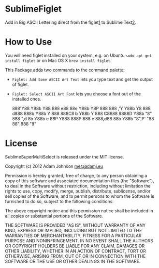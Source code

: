 SublimeFiglet
=============

Add in Big ASCII Lettering direct from the figlet[1] to Sublime Text[2].


How to Use
==========

You will need figlet installed on your system, e.g. on Ubuntu `sudo apt-get install figlet` or on Mac OS X `brew install figlet`.

This Package adds two commands to the command palette:

* `Figlet: Add Some ASCII Art Text` lets you type text and get the output of figlet.

* `Figlet: Select ASCII Art Font` lets you choose a font out of the installed ones.


    888'Y88 Y88b Y88     888   e88 88e   Y88b Y8P 888
    888 ,'Y  Y88b Y8     888  d888 888b   Y88b Y  888
    888C8   b Y88b Y     888 C8888 8888D   Y88b   "8"
    888 ",d 8b Y88b   e  88P  Y888 888P     888    e
    888,d88 88b Y88b "8",P'    "88 88"      888   "8"



License
=======

SublimeSuperMultiSelect is released under the MIT license.

Copyright (c) 2012 Adam Johnson <me@adamj.eu>

Permission is hereby granted, free of charge, to any person obtaining a copy of this software and associated documentation files (the "Software"), to deal in the Software without restriction, including without limitation the rights to use, copy, modify, merge, publish, distribute, sublicense, and/or sell copies of the Software, and to permit persons to whom the Software is furnished to do so, subject to the following conditions:

The above copyright notice and this permission notice shall be included in all copies or substantial portions of the Software.

THE SOFTWARE IS PROVIDED "AS IS", WITHOUT WARRANTY OF ANY KIND, EXPRESS OR IMPLIED, INCLUDING BUT NOT LIMITED TO THE WARRANTIES OF MERCHANTABILITY, FITNESS FOR A PARTICULAR PURPOSE AND NONINFRINGEMENT. IN NO EVENT SHALL THE AUTHORS OR COPYRIGHT HOLDERS BE LIABLE FOR ANY CLAIM, DAMAGES OR OTHER LIABILITY, WHETHER IN AN ACTION OF CONTRACT, TORT OR OTHERWISE, ARISING FROM, OUT OF OR IN CONNECTION WITH THE SOFTWARE OR THE USE OR OTHER DEALINGS IN THE SOFTWARE.




[1]: http://www.figlet.org/
[2]: http://www.sublimetext.com/2
